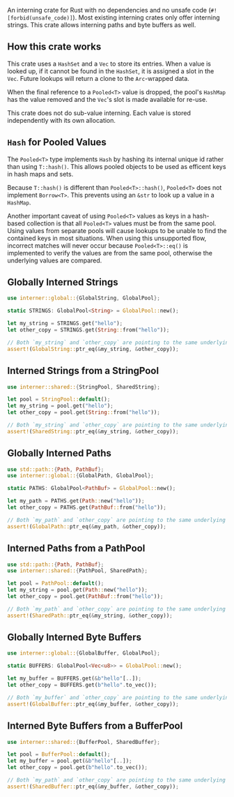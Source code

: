 An interning crate for Rust with no dependencies and no unsafe code
(`#![forbid(unsafe_code)]`). Most existing interning crates only offer interning
strings. This crate allows interning paths and byte buffers as well.

## How this crate works

This crate uses a `HashSet` and a `Vec` to store its entries. When a value is
looked up, if it cannot be found in the `HashSet`, it is assigned a slot in the
`Vec`. Future lookups will return a clone to the `Arc`-wrapped data.

When the final reference to a `Pooled<T>` value is dropped, the pool's `HashMap`
has the value removed and the `Vec`'s slot is made available for re-use.

This crate does not do sub-value interning. Each value is stored independently
with its own allocation.

## `Hash` for Pooled Values

The `Pooled<T>` type implements `Hash` by hashing its internal unique id rather
than using `T::hash()`. This allows pooled objects to be used as efficent keys
in hash maps and sets.

Because `T::hash()` is different than `Pooled<T>::hash()`, `Pooled<T>` does not
implement `Borrow<T>`. This prevents using an `&str` to look up a value in a
`HashMap`.

Another important caveat of using `Pooled<T>` values as keys in a hash-based
collection is that all `Pooled<T>` values must be from the same pool. Using
values from separate pools will cause lookups to be unable to find the contained
keys in most situations. When using this unsupported flow, incorrect matches
will never occur because `Pooled<T>::eq()` is implemented to verify the values
are from the same pool, otherwise the underlying values are compared.

## Globally Interned Strings

```rust
use interner::global::{GlobalString, GlobalPool};

static STRINGS: GlobalPool<String> = GlobalPool::new();

let my_string = STRINGS.get("hello");
let other_copy = STRINGS.get(String::from("hello"));

// Both `my_string` and `other_copy` are pointing to the same underlying string.
assert!(GlobalString::ptr_eq(&my_string, &other_copy));
```

## Interned Strings from a StringPool

```rust
use interner::shared::{StringPool, SharedString};

let pool = StringPool::default();
let my_string = pool.get("hello");
let other_copy = pool.get(String::from("hello"));

// Both `my_string` and `other_copy` are pointing to the same underlying string.
assert!(SharedString::ptr_eq(&my_string, &other_copy));
```

## Globally Interned Paths

```rust
use std::path::{Path, PathBuf};
use interner::global::{GlobalPath, GlobalPool};

static PATHS: GlobalPool<PathBuf> = GlobalPool::new();

let my_path = PATHS.get(Path::new("hello"));
let other_copy = PATHS.get(PathBuf::from("hello"));

// Both `my_path` and `other_copy` are pointing to the same underlying path.
assert!(GlobalPath::ptr_eq(&my_path, &other_copy));
```

## Interned Paths from a PathPool

```rust
use std::path::{Path, PathBuf};
use interner::shared::{PathPool, SharedPath};

let pool = PathPool::default();
let my_string = pool.get(Path::new("hello"));
let other_copy = pool.get(PathBuf::from("hello"));

// Both `my_path` and `other_copy` are pointing to the same underlying path.
assert!(SharedPath::ptr_eq(&my_string, &other_copy));
```

## Globally Interned Byte Buffers

```rust
use interner::global::{GlobalBuffer, GlobalPool};

static BUFFERS: GlobalPool<Vec<u8>> = GlobalPool::new();

let my_buffer = BUFFERS.get(&b"hello"[..]);
let other_copy = BUFFERS.get(b"hello".to_vec());

// Both `my_buffer` and `other_copy` are pointing to the same underlying path.
assert!(GlobalBuffer::ptr_eq(&my_buffer, &other_copy));
```

## Interned Byte Buffers from a BufferPool

```rust
use interner::shared::{BufferPool, SharedBuffer};

let pool = BufferPool::default();
let my_buffer = pool.get(&b"hello"[..]);
let other_copy = pool.get(b"hello".to_vec());

// Both `my_path` and `other_copy` are pointing to the same underlying path.
assert!(SharedBuffer::ptr_eq(&my_buffer, &other_copy));
```
